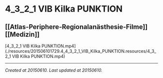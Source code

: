 # 4_3_2_1 VIB Kilka PUNKTION
 [[Atlas-Periphere-Regionalanästhesie-Filme]] [[Medizin]] 
---



[4\_3\_2\_1 VIB Kilka PUNKTION.mp4](./resources/201506101729.4_4_3_2_1_VIB_Kilka_PUNKTION.resources/4_3_2_1 VIB Kilka PUNKTION.mp4)

---

_Created at 20150610._
_Last updated at 20150610._



